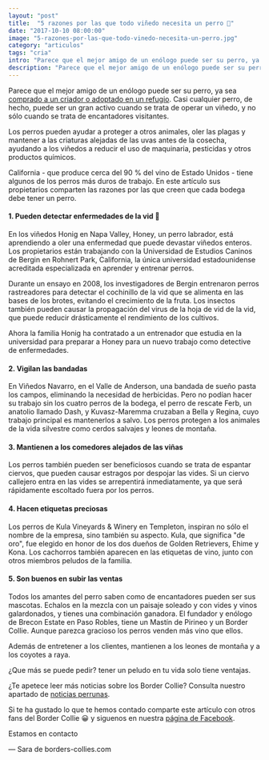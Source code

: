```yaml
---
layout: "post"
title:  "5 razones por las que todo viñedo necesita un perro 🍇"
date: "2017-10-10 08:00:00"
image: "5-razones-por-las-que-todo-vinedo-necesita-un-perro.jpg"
category: "articulos"
tags: "cria"
intro: "Parece que el mejor amigo de un enólogo puede ser su perro, ya sea comprado a un criador o adoptado en un refugio."
description: "Parece que el mejor amigo de un enólogo puede ser su perro, ya sea comprado a un criador o adoptado en un refugio."
---
```


Parece que el mejor amigo de un enólogo puede ser su perro, ya sea [comprado a un criador o adoptado en un refugio](http://www.borders-collies.com/direcciones-utiles-para-comprar-o-adoptar-border-collie/). Casi cualquier perro, de hecho, puede ser un gran activo cuando se trata de operar un viñedo, y no sólo cuando se trata de encantadores visitantes.

Los perros pueden ayudar a proteger a otros animales, oler las plagas y mantener a las criaturas alejadas de las uvas antes de la cosecha, ayudando a los viñedos a reducir el uso de maquinaria, pesticidas y otros productos químicos.

California - que produce cerca del 90 % del vino de Estado Unidos - tiene algunos de los perros más duros de trabajo. En este artículo sus propietarios comparten las razones por las que creen que cada bodega debe tener un perro.

#### 1. Pueden detectar enfermedades de la vid 🍷

En los viñedos Honig en Napa Valley, Honey, un perro labrador, está aprendiendo a oler una enfermedad que puede devastar viñedos enteros. Los propietarios están trabajando con la Universidad de Estudios Caninos de Bergin en Rohnert Park, California, la única universidad estadounidense acreditada especializada en aprender y entrenar perros.

Durante un ensayo en 2008, los investigadores de Bergin entrenaron perros rastreadores para detectar el cochinillo de la vid que se alimenta en las bases de los brotes, evitando el crecimiento de la fruta. Los insectos también pueden causar la propagación del virus de la hoja de vid de la vid, que puede reducir drásticamente el rendimiento de los cultivos.

Ahora la familia Honig ha contratado a un entrenador que estudia en la universidad para preparar a Honey para un nuevo trabajo como detective de enfermedades.

#### 2. Vigilan las bandadas

En Viñedos Navarro, en el Valle de Anderson, una bandada de sueño pasta los campos, eliminando la necesidad de herbicidas. Pero no podían hacer su trabajo sin los cuatro perros de la bodega, el perro de rescate Ferb, un anatolio llamado Dash, y Kuvasz-Maremma cruzaban a Bella y Regina, cuyo trabajo principal es mantenerlos a salvo.
Los perros protegen a los animales de la vida silvestre como cerdos salvajes y leones de montaña.

#### 3. Mantienen a los comedores alejados de las viñas

Los perros también pueden ser beneficiosos cuando se trata de espantar ciervos, que pueden causar estragos por despojar las vides. Si un ciervo callejero entra en las vides se arrepentirá inmediatamente, ya que será rápidamente escoltado fuera por los perros.

#### 4. Hacen etiquetas preciosas

Los perros de Kula Vineyards & Winery en Templeton, inspiran no sólo el nombre de la empresa, sino también su aspecto. Kula, que significa "de oro", fue elegido en honor de los dos dueños de Golden Retrievers, Ehime y Kona. Los cachorros también aparecen en las etiquetas de vino, junto con otros miembros peludos de la familia.

#### 5. Son buenos en subir las ventas

Todos los amantes del perro saben como de encantadores pueden ser sus mascotas. Echalos en la mezcla con un paisaje soleado y con vides y vinos galardonados, y tienes una combinación ganadora.
El fundador y enólogo de Brecon Estate en Paso Robles, tiene un Mastín de Pirineo y un Border Collie. Aunque parezca gracioso los perros venden más vino que ellos.

Además de entretener a los clientes, mantienen a los leones de montaña y a los coyotes a raya.

¿Que más se puede pedir? tener un peludo en tu vida solo tiene ventajas.

¿Te apetece leer más noticias sobre los Border Collie? Consulta nuestro apartado de [noticias perrunas](http://www.borders-collies.com/border-collie-noticias/).

Si te ha gustado lo que te hemos contado comparte este artículo con otros fans del Border Collie 😀 y siguenos en nuestra [página de Facebook](https://www.facebook.com/borderscolliescom/).

Estamos en contacto

— Sara de borders-collies.com
